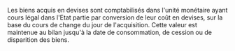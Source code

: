 Les biens acquis en devises sont comptabilisés dans l'unité monétaire ayant cours légal dans l'Etat partie par
conversion de leur coût en devises, sur la base du cours de change du jour de l'acquisition. Cette valeur est
maintenue au bilan jusqu'à la date de consommation, de cession ou de disparition des biens.